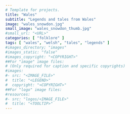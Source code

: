 ```yaml
---
# Template for projects.
title: "Wales"
subtitle: "Legends and tales from Wales"
image: "wales_snowdon.jpg"
small_image: "wales_snowdon_thumb.jpg"
#small_url: "<URL>"
categories: [ "folklore" ]
tags: [ "wales", "welsh", "tales", "legends" ]
#images_directory; "images"
#images_static: "false"
#images_copyright: "<COPYRIGHT>"
##For "image" image files:
# (Only required for caption and specific copyrights)
#images:
#- src: "<IMAGE_FILE>"
#  title: "<LEGEND>"
#  copyright: "<COPYRIGHT>"
##For "logo" image files:
#resources:
#- src: "logos/<IMAGE_FILE>"
#  title: "<TOOLTIP>"
---
```


